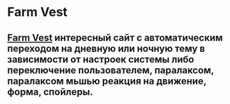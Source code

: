 # Farm Vest
## [Farm Vest](https://serdzhius.github.io/farm-vest/) интересный сайт с автоматическим переходом на дневную или ночную тему в зависимости от настроек системы либо переключение пользователем, паралаксом, паралаксом мьшью реакция на движение, форма, спойлеры.
